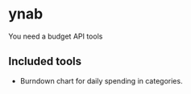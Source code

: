 # ynab
You need a budget API tools

## Included tools
* Burndown chart for daily spending in categories.
